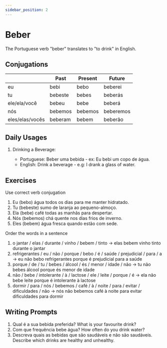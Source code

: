 ```yaml
---
sidebar_position: 2
---
```


# Beber

The Portuguese verb "beber" translates to "to drink" in English.

## Conjugations

|                 | Past    | Present | Future    |
| --------------- | ------- | ------- | --------- |
| eu              | bebi    | bebo    | beberei   |
| tu              | bebeste | bebes   | beberás   |
| ele/ela/você    | bebeu   | bebe    | beberá    |
| nós             | bebemos | bebemos | beberemos |
| eles/elas/vocês | beberam | bebem   | beberão   |

## Daily Usages

1. Drinking a Beverage:

   - Portuguese: Beber uma bebida - ex: Eu bebi um copo de água.
   - English: Drink a beverage - e.g: I drank a glass of water.

## Exercises

Use correct verb conjugation

1. Eu (bebo) água todos os dias para me manter hidratado.
2. Tu (bebeste) sumo de laranja ao pequeno-almoço.
3. Ela (bebe) café todas as manhãs para despertar.
4. Nós (bebemos) chá quente nos dias frios de inverno.
5. Eles (bebem) água fresca quando estão com sede.

Order the words in a sentence

1. o jantar / elas / durante / vinho / bebem / tinto -> elas bebem vinho tinto durante o jantar
2. refrigerantes / eu / não / porque / bebo / é / saúde / prejudicial / para / a -> eu não bebo refrigerantes porque é prejudicial para a saúde
3. porque / de / tu / bebes / álcool / és / menor / idade / não -> tu não bebes álcool porque és menor de idade
4. não / bebe / intolerante / à / lactose / ele / leite / porque / é -> ela não bebe leite porque é intolerante à lactose
5. dormir / para / nós / bebemos / café / à / noite / para / evitar / dificuldades / não -> nós não bebemos café à noite para evitar dificuldades para dormir

## Writing Prompts

1. Qual é a sua bebida preferida? What is your favourite drink?
2. Com que frequência bebe água? How often do you drink water?
3. Descreva quais as bebidas que são saudáveis e não são saudáveis. Describe which drinks are healthy and unhealthy.
